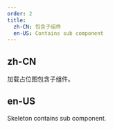 ```yaml
---
order: 2
title:
  zh-CN: 包含子组件
  en-US: Contains sub component
---
```


 ## zh-CN

 加载占位图包含子组件。

 ## en-US
 
 Skeleton contains sub component.
